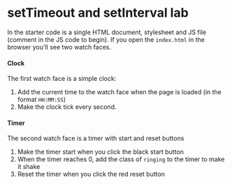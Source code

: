 # setTimeout and setInterval lab 

In the starter code is a single HTML document, stylesheet and JS file (comment in the JS code to begin). If you open the `index.html` in the browser you'll see two watch faces.

#### Clock

The first watch face is a simple clock:

1. Add the current time to the watch face when the page is loaded (in the format `HH:MM:SS`)
2. Make the clock tick every second.

#### Timer

The second watch face is a timer with start and reset buttons

1. Make the timer start when you click the black start button
1. When the timer reaches 0, add the class of `ringing` to the timer to make it shake
1. Reset the timer when you click the red reset button

